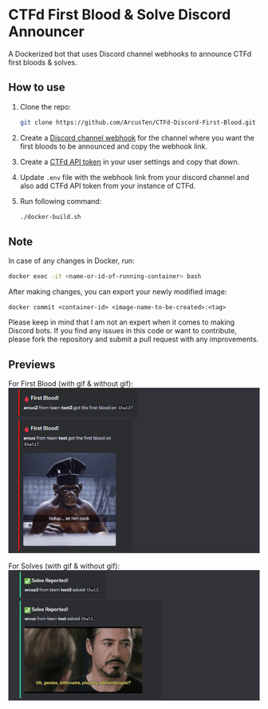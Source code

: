 # CTFd First Blood & Solve Discord Announcer

A Dockerized bot that uses Discord channel webhooks to announce CTFd first bloods & solves.

## How to use

1. Clone the repo:
   ```bash
   git clone https://github.com/ArcusTen/CTFd-Discord-First-Blood.git
   ```

2. Create a [Discord channel webhook](https://support.discord.com/hc/en-us/articles/228383668-Intro-to-Webhooks) for the channel where you want the first bloods to be announced and copy the webhook link.

3. Create a [CTFd API token](https://docs.ctfd.io/docs/api/getting-started/#:~:text=Go%20to%20the%20%22Settings%22%20page,you%20should%20copy%20and%20save.) in your user settings and copy that down.
   
4. Update `.env` file with the webhook link from your discord channel and also add CTFd API token from your instance of CTFd.

5. Run following command:
   ```bash
   ./docker-build.sh
   ```

## Note 

In case of any changes in Docker, run:

```bash
docker exec -it <name-or-id-of-running-container> bash
```

After making changes, you can export your newly modified image:

```
docker commit <container-id> <image-name-to-be-created>:<tag>
```

Please keep in mind that I am not an expert when it comes to making Discord bots. If you find any issues in this code or want to contribute, please fork the repository and submit a pull request with any improvements.

## Previews

For First Blood (with gif & without gif):
![screenshot1](assets/screenshot1.png)

For Solves (with gif & without gif):
![screenshot2](assets/screenshot2.png)

